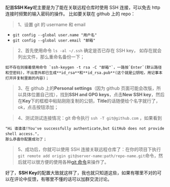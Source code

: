 配置**SSH Key**呢主要是为了能在关联远程仓库时使用 SSH 连接，可以免去 http 连接时频繁的输入密码的操作。
比如要关联在 github 上的 repo：

> 1、设置 git 的 username 和 email

- `git config --global user.name "用户名"`
- `git config --global user.email "邮箱"`

> 2、首先使用命令 `ls -al ~/.ssh` 确定是否已存在 SSH key， 如存在就会列出文件，那么重命名备份一下；

    如不存在则接着使用命令 `ssh-keygen -t rsa -C "邮箱"`，一路按`Enter`(默认路径和空密码)，不出意外即已生成**id_rsa**和**id_rsa.pub**(这个就是公钥啦，用记事本打开并复制里面的内容)；

> 3、在 github 上的**Personal settings**（因为 github 页面可能会改版，所以具体位置自己找），找到**SSH and GPG keys**，点击**New SSH key**，然后在**Key**下的框框中粘贴刚刚复制的公钥，**Title**的话随便给个名字就行了，ok，点击按钮添加；

> 4、测试测试连接情况：git 命令执行 `ssh -T git@github.com` ，如果看到

    "Hi 谁谁谁!You've successfully authenticate,but GitHub does not provide shell access."，
    那么恭喜你配置成功了；

> 5、成功后，你就可以使用 SSH 连接关联远程仓库了：在你的项目下执行`git remote add origin git@server-name:path/repo-name.git`命令，然后就可以很方便的使用各种[git 命令](/2016/08/04/git)来操作了。

好了，**SSH Key**的配置大致就这样了，我也就只知道这些，如果有哪里不对的可以在评论中反馈，有哪里不懂的话可以加群交流讨论。
